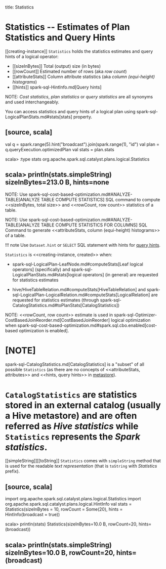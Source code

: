 title: Statistics

# Statistics -- Estimates of Plan Statistics and Query Hints

[[creating-instance]]
`Statistics` holds the statistics estimates and query hints of a logical operator:

* [[sizeInBytes]] Total (output) size (in bytes)
* [[rowCount]] Estimated number of rows (aka _row count_)
* [[attributeStats]] Column attribute statistics (aka _column (equi-height) histograms_)
* [[hints]] spark-sql-HintInfo.md[Query hints]

NOTE: *Cost statistics*, *plan statistics* or *query statistics* are all synonyms and used interchangeably.

You can access statistics and query hints of a logical plan using spark-sql-LogicalPlanStats.md#stats[stats] property.

[source, scala]
----
val q = spark.range(5).hint("broadcast").join(spark.range(1), "id")
val plan = q.queryExecution.optimizedPlan
val stats = plan.stats

scala> :type stats
org.apache.spark.sql.catalyst.plans.logical.Statistics

scala> println(stats.simpleString)
sizeInBytes=213.0 B, hints=none
----

NOTE: Use spark-sql-cost-based-optimization.md#ANALYZE-TABLE[ANALYZE TABLE COMPUTE STATISTICS] SQL command to compute <<sizeInBytes, total size>> and <<rowCount, row count>> statistics of a table.

NOTE: Use spark-sql-cost-based-optimization.md#ANALYZE-TABLE[ANALYZE TABLE COMPUTE STATISTICS FOR COLUMNS] SQL Command to generate <<attributeStats, column (equi-height) histograms>> of a table.

!!! note
    Use `Dataset.hint` or `SELECT` SQL statement with hints for [query hints](new-and-noteworthy/hint-framework.md#specifying-query-hints).

`Statistics` is <<creating-instance, created>> when:

* spark-sql-LogicalPlan-LeafNode.md#computeStats[Leaf logical operators] (specifically) and spark-sql-LogicalPlanStats.md#stats[logical operators] (in general) are requested for statistics estimates

* hive/HiveTableRelation.md#computeStats[HiveTableRelation] and spark-sql-LogicalPlan-LogicalRelation.md#computeStats[LogicalRelation] are requested for statistics estimates (through spark-sql-CatalogStatistics.md#toPlanStats[CatalogStatistics])

NOTE: <<rowCount, row count>> estimate is used in spark-sql-Optimizer-CostBasedJoinReorder.md[CostBasedJoinReorder] logical optimization when spark-sql-cost-based-optimization.md#spark.sql.cbo.enabled[cost-based optimization is enabled].

[NOTE]
====
spark-sql-CatalogStatistics.md[CatalogStatistics] is a "subset" of all possible `Statistics` (as there are no concepts of <<attributeStats, attributes>> and <<hints, query hints>> in [metastore](ExternalCatalog.md)).

`CatalogStatistics` are statistics stored in an external catalog (usually a Hive metastore) and are often referred as *Hive statistics* while `Statistics` represents the *Spark statistics*.
====

[[simpleString]][[toString]]
`Statistics` comes with `simpleString` method that is used for the readable *text representation* (that is `toString` with *Statistics* prefix).

[source, scala]
----
import org.apache.spark.sql.catalyst.plans.logical.Statistics
import org.apache.spark.sql.catalyst.plans.logical.HintInfo
val stats = Statistics(sizeInBytes = 10, rowCount = Some(20), hints = HintInfo(broadcast = true))

scala> println(stats)
Statistics(sizeInBytes=10.0 B, rowCount=20, hints=(broadcast))

scala> println(stats.simpleString)
sizeInBytes=10.0 B, rowCount=20, hints=(broadcast)
----
